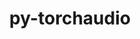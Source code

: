 ---
title: "py-torchaudio"
layout: cache
categories: [package, develop]
meta: {"compilers": ["apple-clang@16.0.0", "gcc@13.2.0"], "num_specs": 63, "num_specs_by_stack": {"ml-darwin-aarch64-mps": 13, "ml-linux-aarch64-cpu": 12, "ml-linux-aarch64-cuda": 13, "ml-linux-x86_64-cpu": 13, "ml-linux-x86_64-cuda": 12, "root": 63}, "oss": ["sequoia", "ubuntu24.04"], "platforms": ["darwin", "linux"], "stacks": ["ml-darwin-aarch64-mps", "ml-linux-aarch64-cpu", "ml-linux-aarch64-cuda", "ml-linux-x86_64-cpu", "ml-linux-x86_64-cuda", "root"], "targets": ["aarch64", "x86_64_v3"], "versions": ["2.6.0"]}
spec_details: [{"compiler": "gcc@13.2.0", "hash": "2dvpl27u64pr6y3v4cg4nqzb44jvren7", "os": "ubuntu24.04", "platform": "linux", "size": "-", "stacks": ["ml-linux-aarch64-cpu", "root"], "target": "aarch64", "variants": ["build_system=python_pip"], "versions": ["2.6.0"]}, {"compiler": "gcc@13.2.0", "hash": "2rh3bkoorhzvfyikblwrqsogkoy3urqk", "os": "ubuntu24.04", "platform": "linux", "size": "-", "stacks": ["ml-linux-aarch64-cpu", "root"], "target": "aarch64", "variants": ["build_system=python_pip"], "versions": ["2.6.0"]}, {"compiler": "gcc@13.2.0", "hash": "3wjfx5yeuzs4axlrohfknzrettrgcskz", "os": "ubuntu24.04", "platform": "linux", "size": "-", "stacks": ["ml-linux-aarch64-cuda", "root"], "target": "aarch64", "variants": ["build_system=python_pip"], "versions": ["2.6.0"]}, {"compiler": "gcc@13.2.0", "hash": "4e6bndbx25yseivmif2s4az4dazwjwgw", "os": "ubuntu24.04", "platform": "linux", "size": "-", "stacks": ["ml-linux-x86_64-cuda", "root"], "target": "x86_64_v3", "variants": ["build_system=python_pip"], "versions": ["2.6.0"]}, {"compiler": "gcc@13.2.0", "hash": "6e4ory4mk3as53efwsnpc7ka25oxppuo", "os": "ubuntu24.04", "platform": "linux", "size": "-", "stacks": ["ml-linux-aarch64-cpu", "root"], "target": "aarch64", "variants": ["build_system=python_pip"], "versions": ["2.6.0"]}, {"compiler": "apple-clang@16.0.0", "hash": "6n3ftprjnw7fdgy6xlbklxwanblu5zxk", "os": "sequoia", "platform": "darwin", "size": "-", "stacks": ["ml-darwin-aarch64-mps", "root"], "target": "aarch64", "variants": ["build_system=python_pip"], "versions": ["2.6.0"]}, {"compiler": "gcc@13.2.0", "hash": "6xejbcw5ztul5cxhsixwqxphaebnmch4", "os": "ubuntu24.04", "platform": "linux", "size": "-", "stacks": ["ml-linux-x86_64-cpu", "root"], "target": "x86_64_v3", "variants": ["build_system=python_pip"], "versions": ["2.6.0"]}, {"compiler": "gcc@13.2.0", "hash": "766zpbhftbqgxdyiyuw6gwv4jeqgwuk6", "os": "ubuntu24.04", "platform": "linux", "size": "-", "stacks": ["ml-linux-aarch64-cpu", "root"], "target": "aarch64", "variants": ["build_system=python_pip"], "versions": ["2.6.0"]}, {"compiler": "apple-clang@16.0.0", "hash": "auvfgsoirhamajmdgvqthvkda4qd5huq", "os": "sequoia", "platform": "darwin", "size": "-", "stacks": ["ml-darwin-aarch64-mps", "root"], "target": "aarch64", "variants": ["build_system=python_pip"], "versions": ["2.6.0"]}, {"compiler": "apple-clang@16.0.0", "hash": "c3tvc2ssto7735o7tperuywhumzskbac", "os": "sequoia", "platform": "darwin", "size": "-", "stacks": ["ml-darwin-aarch64-mps", "root"], "target": "aarch64", "variants": ["build_system=python_pip"], "versions": ["2.6.0"]}, {"compiler": "apple-clang@16.0.0", "hash": "ctvxt64i3dtnbvftehqouy744fac3z2e", "os": "sequoia", "platform": "darwin", "size": "-", "stacks": ["ml-darwin-aarch64-mps", "root"], "target": "aarch64", "variants": ["build_system=python_pip"], "versions": ["2.6.0"]}, {"compiler": "apple-clang@16.0.0", "hash": "dnrf7rikxphfphugn6lxi7od5c2kpoo2", "os": "sequoia", "platform": "darwin", "size": "-", "stacks": ["ml-darwin-aarch64-mps", "root"], "target": "aarch64", "variants": ["build_system=python_pip"], "versions": ["2.6.0"]}, {"compiler": "gcc@13.2.0", "hash": "dokhpmhgikz3xmny7iafbikkksysonxe", "os": "ubuntu24.04", "platform": "linux", "size": "-", "stacks": ["ml-linux-x86_64-cuda", "root"], "target": "x86_64_v3", "variants": ["build_system=python_pip"], "versions": ["2.6.0"]}, {"compiler": "gcc@13.2.0", "hash": "ebf7mwrn65yduppinvsnq5co2utkxpvs", "os": "ubuntu24.04", "platform": "linux", "size": "-", "stacks": ["ml-linux-aarch64-cuda", "root"], "target": "aarch64", "variants": ["build_system=python_pip"], "versions": ["2.6.0"]}, {"compiler": "gcc@13.2.0", "hash": "f4lfma4pu26e63ygjapxvs4ttyg3tgaq", "os": "ubuntu24.04", "platform": "linux", "size": "-", "stacks": ["ml-linux-x86_64-cuda", "root"], "target": "x86_64_v3", "variants": ["build_system=python_pip"], "versions": ["2.6.0"]}, {"compiler": "gcc@13.2.0", "hash": "fauztxjmhr2ja67vgdub6luzpand2ydi", "os": "ubuntu24.04", "platform": "linux", "size": "-", "stacks": ["ml-linux-aarch64-cuda", "root"], "target": "aarch64", "variants": ["build_system=python_pip"], "versions": ["2.6.0"]}, {"compiler": "gcc@13.2.0", "hash": "fhcwk6uktpmkghzgavjejfmqbo2j4ffq", "os": "ubuntu24.04", "platform": "linux", "size": "-", "stacks": ["ml-linux-aarch64-cuda", "root"], "target": "aarch64", "variants": ["build_system=python_pip"], "versions": ["2.6.0"]}, {"compiler": "gcc@13.2.0", "hash": "g3fnz5i4rxa3fhfuxu44xiqpa7f6523m", "os": "ubuntu24.04", "platform": "linux", "size": "-", "stacks": ["ml-linux-aarch64-cuda", "root"], "target": "aarch64", "variants": ["build_system=python_pip"], "versions": ["2.6.0"]}, {"compiler": "apple-clang@16.0.0", "hash": "gvgxlrw7ntxpasicvhygclubphbigdnl", "os": "sequoia", "platform": "darwin", "size": "-", "stacks": ["ml-darwin-aarch64-mps", "root"], "target": "aarch64", "variants": ["build_system=python_pip"], "versions": ["2.6.0"]}, {"compiler": "gcc@13.2.0", "hash": "haloecsfbwky62y7xo25kwf7bgugrfxt", "os": "ubuntu24.04", "platform": "linux", "size": "-", "stacks": ["ml-linux-aarch64-cuda", "root"], "target": "aarch64", "variants": ["build_system=python_pip"], "versions": ["2.6.0"]}, {"compiler": "gcc@13.2.0", "hash": "hbsao7hgd7kehwbiezmoiiiopg34voui", "os": "ubuntu24.04", "platform": "linux", "size": "-", "stacks": ["ml-linux-x86_64-cpu", "root"], "target": "x86_64_v3", "variants": ["build_system=python_pip"], "versions": ["2.6.0"]}, {"compiler": "gcc@13.2.0", "hash": "hlvad2jgxl3sn6codfbz6wlhi5tq7ubj", "os": "ubuntu24.04", "platform": "linux", "size": "-", "stacks": ["ml-linux-aarch64-cuda", "root"], "target": "aarch64", "variants": ["build_system=python_pip"], "versions": ["2.6.0"]}, {"compiler": "gcc@13.2.0", "hash": "iu2aveqwzqx3msyrpcwivrpmf4hqpkas", "os": "ubuntu24.04", "platform": "linux", "size": "-", "stacks": ["ml-linux-aarch64-cpu", "root"], "target": "aarch64", "variants": ["build_system=python_pip"], "versions": ["2.6.0"]}, {"compiler": "gcc@13.2.0", "hash": "iwmbrjdo2bgn7zodp2l5shv4dyr4r3jf", "os": "ubuntu24.04", "platform": "linux", "size": "-", "stacks": ["ml-linux-x86_64-cpu", "root"], "target": "x86_64_v3", "variants": ["build_system=python_pip"], "versions": ["2.6.0"]}, {"compiler": "gcc@13.2.0", "hash": "iy4ictwluvapp22ddnsxb5l4xsmoxitc", "os": "ubuntu24.04", "platform": "linux", "size": "-", "stacks": ["ml-linux-aarch64-cpu", "root"], "target": "aarch64", "variants": ["build_system=python_pip"], "versions": ["2.6.0"]}, {"compiler": "gcc@13.2.0", "hash": "jbgvhjbvtoejyj3ps72lwztsywfmumkg", "os": "ubuntu24.04", "platform": "linux", "size": "-", "stacks": ["ml-linux-aarch64-cpu", "root"], "target": "aarch64", "variants": ["build_system=python_pip"], "versions": ["2.6.0"]}, {"compiler": "apple-clang@16.0.0", "hash": "jct5eafqm4rr7asul4vpwlwut6hiiujo", "os": "sequoia", "platform": "darwin", "size": "-", "stacks": ["ml-darwin-aarch64-mps", "root"], "target": "aarch64", "variants": ["build_system=python_pip"], "versions": ["2.6.0"]}, {"compiler": "gcc@13.2.0", "hash": "jqmj6buyidjmhwcc25swnbmwewsewg25", "os": "ubuntu24.04", "platform": "linux", "size": "-", "stacks": ["ml-linux-x86_64-cuda", "root"], "target": "x86_64_v3", "variants": ["build_system=python_pip"], "versions": ["2.6.0"]}, {"compiler": "gcc@13.2.0", "hash": "jwuemkhrym34ec7q3yzx6ify6wfu6x3a", "os": "ubuntu24.04", "platform": "linux", "size": "-", "stacks": ["ml-linux-aarch64-cpu", "root"], "target": "aarch64", "variants": ["build_system=python_pip"], "versions": ["2.6.0"]}, {"compiler": "gcc@13.2.0", "hash": "koenpl4knle32sdy5arryc63pzus5jhe", "os": "ubuntu24.04", "platform": "linux", "size": "-", "stacks": ["ml-linux-x86_64-cuda", "root"], "target": "x86_64_v3", "variants": ["build_system=python_pip"], "versions": ["2.6.0"]}, {"compiler": "gcc@13.2.0", "hash": "kqlqse6njcdvfhye6ayrbnrfxcfepw4c", "os": "ubuntu24.04", "platform": "linux", "size": "-", "stacks": ["ml-linux-aarch64-cuda", "root"], "target": "aarch64", "variants": ["build_system=python_pip"], "versions": ["2.6.0"]}, {"compiler": "apple-clang@16.0.0", "hash": "lhpbyuhfpoza6erxezsolxednsgchhgf", "os": "sequoia", "platform": "darwin", "size": "-", "stacks": ["ml-darwin-aarch64-mps", "root"], "target": "aarch64", "variants": ["build_system=python_pip"], "versions": ["2.6.0"]}, {"compiler": "apple-clang@16.0.0", "hash": "lpkggumvh5tds473obmfwmoueyprmpnk", "os": "sequoia", "platform": "darwin", "size": "-", "stacks": ["ml-darwin-aarch64-mps", "root"], "target": "aarch64", "variants": ["build_system=python_pip"], "versions": ["2.6.0"]}, {"compiler": "gcc@13.2.0", "hash": "nr752yk5solkr54uswkjnwjxxyeott3b", "os": "ubuntu24.04", "platform": "linux", "size": "-", "stacks": ["ml-linux-aarch64-cuda", "root"], "target": "aarch64", "variants": ["build_system=python_pip"], "versions": ["2.6.0"]}, {"compiler": "gcc@13.2.0", "hash": "oaxl5wyy5z5ddjfgqbwpkqbpvetjeyng", "os": "ubuntu24.04", "platform": "linux", "size": "-", "stacks": ["ml-linux-x86_64-cpu", "root"], "target": "x86_64_v3", "variants": ["build_system=python_pip"], "versions": ["2.6.0"]}, {"compiler": "gcc@13.2.0", "hash": "pbcsecht7tj5s7z3pdgkn74jsfugumor", "os": "ubuntu24.04", "platform": "linux", "size": "-", "stacks": ["ml-linux-aarch64-cuda", "root"], "target": "aarch64", "variants": ["build_system=python_pip"], "versions": ["2.6.0"]}, {"compiler": "gcc@13.2.0", "hash": "pbp6xe3xckesmgzftforhxxefmwrf4du", "os": "ubuntu24.04", "platform": "linux", "size": "-", "stacks": ["ml-linux-aarch64-cpu", "root"], "target": "aarch64", "variants": ["build_system=python_pip"], "versions": ["2.6.0"]}, {"compiler": "gcc@13.2.0", "hash": "ppq5b47lffi5adi423w6345uiopmfysw", "os": "ubuntu24.04", "platform": "linux", "size": "-", "stacks": ["ml-linux-x86_64-cuda", "root"], "target": "x86_64_v3", "variants": ["build_system=python_pip"], "versions": ["2.6.0"]}, {"compiler": "gcc@13.2.0", "hash": "pypi7d6hrate5nipu2q5k7fiweafbjjy", "os": "ubuntu24.04", "platform": "linux", "size": "-", "stacks": ["ml-linux-aarch64-cpu", "root"], "target": "aarch64", "variants": ["build_system=python_pip"], "versions": ["2.6.0"]}, {"compiler": "gcc@13.2.0", "hash": "qck4phiwx2i6qjfnoc35oziu5iu6k3xv", "os": "ubuntu24.04", "platform": "linux", "size": "-", "stacks": ["ml-linux-x86_64-cpu", "root"], "target": "x86_64_v3", "variants": ["build_system=python_pip"], "versions": ["2.6.0"]}, {"compiler": "gcc@13.2.0", "hash": "qmqtb3hgauclzecea5emsuulsnrzutfm", "os": "ubuntu24.04", "platform": "linux", "size": "-", "stacks": ["ml-linux-x86_64-cpu", "root"], "target": "x86_64_v3", "variants": ["build_system=python_pip"], "versions": ["2.6.0"]}, {"compiler": "gcc@13.2.0", "hash": "qmvnslxuqf4z4chpeys7elvoxl7y5xkw", "os": "ubuntu24.04", "platform": "linux", "size": "-", "stacks": ["ml-linux-x86_64-cpu", "root"], "target": "x86_64_v3", "variants": ["build_system=python_pip"], "versions": ["2.6.0"]}, {"compiler": "gcc@13.2.0", "hash": "shp55fay3eubazmmhknphzs7etmqzbxd", "os": "ubuntu24.04", "platform": "linux", "size": "-", "stacks": ["ml-linux-x86_64-cuda", "root"], "target": "x86_64_v3", "variants": ["build_system=python_pip"], "versions": ["2.6.0"]}, {"compiler": "apple-clang@16.0.0", "hash": "surv4tcpfvdslea5emiu4lg7jb3digep", "os": "sequoia", "platform": "darwin", "size": "-", "stacks": ["ml-darwin-aarch64-mps", "root"], "target": "aarch64", "variants": ["build_system=python_pip"], "versions": ["2.6.0"]}, {"compiler": "gcc@13.2.0", "hash": "ta64wilpxifbvnhqgmiinrf77epqbdd2", "os": "ubuntu24.04", "platform": "linux", "size": "-", "stacks": ["ml-linux-x86_64-cuda", "root"], "target": "x86_64_v3", "variants": ["build_system=python_pip"], "versions": ["2.6.0"]}, {"compiler": "gcc@13.2.0", "hash": "tvr7vbxt6vfdyr3jy7l5qyahppwbknrk", "os": "ubuntu24.04", "platform": "linux", "size": "-", "stacks": ["ml-linux-aarch64-cuda", "root"], "target": "aarch64", "variants": ["build_system=python_pip"], "versions": ["2.6.0"]}, {"compiler": "gcc@13.2.0", "hash": "uggcjq5bbz2zhjfnxrglk2nfnhic5dh2", "os": "ubuntu24.04", "platform": "linux", "size": "-", "stacks": ["ml-linux-x86_64-cpu", "root"], "target": "x86_64_v3", "variants": ["build_system=python_pip"], "versions": ["2.6.0"]}, {"compiler": "gcc@13.2.0", "hash": "uivndjafo7l6kpxjz46l3n4v3livucvf", "os": "ubuntu24.04", "platform": "linux", "size": "-", "stacks": ["ml-linux-x86_64-cpu", "root"], "target": "x86_64_v3", "variants": ["build_system=python_pip"], "versions": ["2.6.0"]}, {"compiler": "gcc@13.2.0", "hash": "umz6fwkjavb375ghiqnvhivciv37g3ts", "os": "ubuntu24.04", "platform": "linux", "size": "-", "stacks": ["ml-linux-x86_64-cuda", "root"], "target": "x86_64_v3", "variants": ["build_system=python_pip"], "versions": ["2.6.0"]}, {"compiler": "gcc@13.2.0", "hash": "usmwakugiavmxt35aea7nsilgeupwx45", "os": "ubuntu24.04", "platform": "linux", "size": "-", "stacks": ["ml-linux-aarch64-cpu", "root"], "target": "aarch64", "variants": ["build_system=python_pip"], "versions": ["2.6.0"]}, {"compiler": "gcc@13.2.0", "hash": "uw6vi7btrrahsqlvtq6zjnegfoogxm5e", "os": "ubuntu24.04", "platform": "linux", "size": "-", "stacks": ["ml-linux-x86_64-cpu", "root"], "target": "x86_64_v3", "variants": ["build_system=python_pip"], "versions": ["2.6.0"]}, {"compiler": "gcc@13.2.0", "hash": "v2i4pxcwyxqrdjwhcizmh4a6vf3pi6oe", "os": "ubuntu24.04", "platform": "linux", "size": "-", "stacks": ["ml-linux-x86_64-cpu", "root"], "target": "x86_64_v3", "variants": ["build_system=python_pip"], "versions": ["2.6.0"]}, {"compiler": "apple-clang@16.0.0", "hash": "wacusmhe7ms53x6sm3r6x7bvae7iqtkr", "os": "sequoia", "platform": "darwin", "size": "-", "stacks": ["ml-darwin-aarch64-mps", "root"], "target": "aarch64", "variants": ["build_system=python_pip"], "versions": ["2.6.0"]}, {"compiler": "gcc@13.2.0", "hash": "wags4rufrsug3kchvi2kimnbkhfeblfb", "os": "ubuntu24.04", "platform": "linux", "size": "-", "stacks": ["ml-linux-x86_64-cuda", "root"], "target": "x86_64_v3", "variants": ["build_system=python_pip"], "versions": ["2.6.0"]}, {"compiler": "gcc@13.2.0", "hash": "wq4lgy44nycwumz4cdt337f4wms6rnmh", "os": "ubuntu24.04", "platform": "linux", "size": "-", "stacks": ["ml-linux-x86_64-cpu", "root"], "target": "x86_64_v3", "variants": ["build_system=python_pip"], "versions": ["2.6.0"]}, {"compiler": "gcc@13.2.0", "hash": "wwuvikzkpkv65o3pf5xleletqtjjpho4", "os": "ubuntu24.04", "platform": "linux", "size": "-", "stacks": ["ml-linux-x86_64-cpu", "root"], "target": "x86_64_v3", "variants": ["build_system=python_pip"], "versions": ["2.6.0"]}, {"compiler": "apple-clang@16.0.0", "hash": "xawhj6phl5z6v62ou5nyujs6gjlmm4i7", "os": "sequoia", "platform": "darwin", "size": "-", "stacks": ["ml-darwin-aarch64-mps", "root"], "target": "aarch64", "variants": ["build_system=python_pip"], "versions": ["2.6.0"]}, {"compiler": "apple-clang@16.0.0", "hash": "xmdgc6fp5ypoqqp5flvvx4jiqgh24lng", "os": "sequoia", "platform": "darwin", "size": "-", "stacks": ["ml-darwin-aarch64-mps", "root"], "target": "aarch64", "variants": ["build_system=python_pip"], "versions": ["2.6.0"]}, {"compiler": "gcc@13.2.0", "hash": "yw6gaenf674vnd537nebfnrzrkco6x3e", "os": "ubuntu24.04", "platform": "linux", "size": "-", "stacks": ["ml-linux-x86_64-cuda", "root"], "target": "x86_64_v3", "variants": ["build_system=python_pip"], "versions": ["2.6.0"]}, {"compiler": "gcc@13.2.0", "hash": "z3oko3xvqgiulcoh2al2zu4ppxvbq3dk", "os": "ubuntu24.04", "platform": "linux", "size": "-", "stacks": ["ml-linux-aarch64-cuda", "root"], "target": "aarch64", "variants": ["build_system=python_pip"], "versions": ["2.6.0"]}, {"compiler": "gcc@13.2.0", "hash": "z7bp4g4jhgcrzbjt6faovqsjkcr2tast", "os": "ubuntu24.04", "platform": "linux", "size": "-", "stacks": ["ml-linux-aarch64-cpu", "root"], "target": "aarch64", "variants": ["build_system=python_pip"], "versions": ["2.6.0"]}, {"compiler": "gcc@13.2.0", "hash": "zgctm4tdb7zwbeo2pisndzbikj3w6oy5", "os": "ubuntu24.04", "platform": "linux", "size": "-", "stacks": ["ml-linux-x86_64-cuda", "root"], "target": "x86_64_v3", "variants": ["build_system=python_pip"], "versions": ["2.6.0"]}, {"compiler": "gcc@13.2.0", "hash": "zknoozfmpdjnqdd6lqhi4mvpnoervhqz", "os": "ubuntu24.04", "platform": "linux", "size": "-", "stacks": ["ml-linux-aarch64-cuda", "root"], "target": "aarch64", "variants": ["build_system=python_pip"], "versions": ["2.6.0"]}]
---